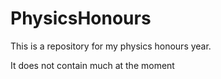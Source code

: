 # PhysicsHonours
This is a repository for my physics honours year.

It does not contain much at the moment
